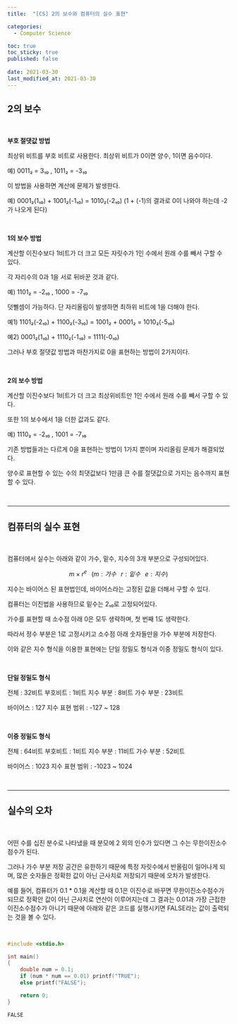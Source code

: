 ```yaml
---
title:  "[CS] 2의 보수와 컴퓨터의 실수 표현"

categories:
  - Computer Science

toc: true
toc_sticky: true
published: false
 
date: 2021-03-30
last_modified_at: 2021-03-30
---
```


## **2의 보수**

<br>

**부호 절댓값 방법**

최상위 비트를 부호 비트로 사용한다. 최상위 비트가 0이면 양수, 1이면 음수이다.

예) 0011₂ = 3₁₀ , 1011₂ = -3₁₀

이 방법을 사용하면 계산에 문제가 발생한다.

예) 0001₂(1₁₀) + 1001₂(-1₁₀) = 1010₂(-2₁₀) (1 + (-1)의 결과로 0이 나와야 하는데 -2가 나오게 된다)

<br>

**1의 보수 방법**

계산할 이진수보다 1비트가 더 크고 모든 자릿수가 1인 수에서 원래 수를 빼서 구할 수 있다.

각 자리수의 0과 1을 서로 뒤바꾼 것과 같다.

예) 1101₂ = -2₁₀ , 1000 = -7₁₀

덧뻴셈이 가능하다. 단 자리올림이 발생하면 최하위 비트에 1을 더해야 한다.

예1) 1101₂(-2₁₀) + 1100₂(-3₁₀) = 1001₂ + 0001₂ = 1010₂(-5₁₀)

예2) 0001₂(1₁₀) + 1110₂(-1₁₀) = 1111(-0₁₀)

그러나 부호 절댓값 방법과 마찬가지로 0을 표현하는 방법이 2가지이다.

<br>

**2의 보수 방법**

계산할 이진수보다 1비트가 더 크고 최상위비트만 1인 수에서 원래 수를 빼서 구할 수 있다.

또한 1의 보수에서 1을 더한 값과도 같다.

예) 1110₂ = -2₁₀ , 1001 = -7₁₀

기존 방법들과는 다르게 0을 표현하는 방법이 1가지 뿐이며 자리올림 문제가 해결되었다.

양수로 표현할 수 있는 수의 최댓값보다 1만큼 큰 수를 절댓값으로 가지는 음수까지 표현할 수 있다.

<br>

---

## **컴퓨터의 실수 표현**

<br>


컴퓨터에서 실수는 아래와 같이 가수, 밑수, 지수의 3개 부분으로 구성되어있다.

$$
m×r^e⠀( m : 가수⠀r : 밑수⠀e : 지수 )
$$

지수는 바이어스 된 표현법인데, 바이어스라는 고정된 값을 더해서 구할 수 있다.

컴퓨터는 이진법을 사용하므로 밑수는 2₁₀로 고정되어있다.

가수를 표현할 때 소수점 아래 0은 모두 생략하며, 첫 번째 1도 생략한다.

따라서 정수 부분은 1로 고정시키고 소수점 아래 숫자들만을 가수 부분에 저장한다.

이와 같은 지수 형식을 이용한 표현에는 단일 정밀도 형식과 이중 정밀도 형식이 있다.

<br>

**단일 정밀도 형식**

전체 : 32비트
부호비트  : 1비트
지수 부분 : 8비트
가수 부분 : 23비트

바이어스 : 127
지수 표현 범위 : -127 ~ 128

<br>

**이중 정밀도 형식**

전체 : 64비트
부호비트  : 1비트
지수 부분 : 11비트
가수 부분 : 52비트

바이어스 : 1023
지수 표현 범위 : -1023 ~ 1024

<br>

---

## **실수의 오차**

<br>

어떤 수를 십진 분수로 나타냈을 때 분모에 2 외의 인수가 있다면 그 수는 무한이진소수점수가 된다.

그러나 가수 부분 저장 공간은 유한하기 때문에 특정 자릿수에서 반올림이 일어나게 되며, 많은 숫자들은 정확한 값이 아닌 근사치로 저장되기 때문에 오차가 발생한다.

예를 들어, 컴퓨터가 0.1 * 0.1을 계산할 때 0.1은 이진수로 바꾸면 무한이진소수점수가 되므로 정확안 값이 아닌 근사치로 연산이 이루어지는데 그 결과는 0.01과 가장 근접한 이진소수점수가 아니기 때문에 아래와 같은 코드를 실행시키면 FALSE라는 값이 출력되는 것을 볼 수 있다.

<br>

```c
#include <stdio.h>

int main()
{
    double num = 0.1;
    if (num * num == 0.01) printf("TRUE");
    else printf("FALSE");

    return 0;
}
```

```text
FALSE
```